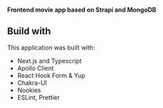 #### Frontend movie app based on Strapi and MongoDB
  
## Build with

This application was built with:

- Next.js and Typescript
- Apollo Client
- React Hook Form & Yup
- Chakra-UI
- Nookies
- ESLint, Prettier